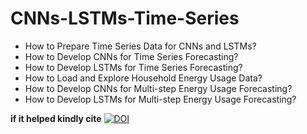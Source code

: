 # CNNs-LSTMs-Time-Series
- How to Prepare Time Series Data for CNNs and LSTMs?
- How to Develop CNNs for Time Series Forecasting?
- How to Develop LSTMs for Time Series Forecasting?
- How to Load and Explore Household Energy Usage Data?
- How to Develop CNNs for Multi-step Energy Usage Forecasting?
- How to Develop LSTMs for Multi-step Energy Usage Forecasting?

**if it helped kindly cite** <a href="https://doi.org/10.5281/zenodo.11180681"><img src="https://zenodo.org/badge/DOI/10.5281/zenodo.11180681.svg" alt="DOI"></a>

